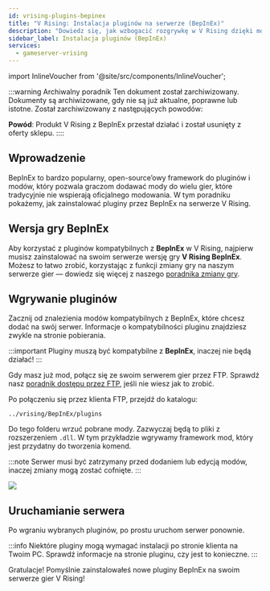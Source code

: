 ```yaml
---
id: vrising-plugins-bepinex
title: "V Rising: Instalacja pluginów na serwerze (BepInEx)"
description: "Dowiedz się, jak wzbogacić rozgrywkę w V Rising dzięki modom BepInEx i poprawić personalizację serwera → Sprawdź teraz"
sidebar_label: Instalacja pluginów (BepInEx)
services:
  - gameserver-vrising
---
```


import InlineVoucher from '@site/src/components/InlineVoucher';



:::warning Archiwalny poradnik
Ten dokument został zarchiwizowany. Dokumenty są archiwizowane, gdy nie są już aktualne, poprawne lub istotne. Został zarchiwizowany z następujących powodów:

**Powód**: Produkt V Rising z BepInEx przestał działać i został usunięty z oferty sklepu. 
::::

## Wprowadzenie
BepInEx to bardzo popularny, open-source’owy framework do pluginów i modów, który pozwala graczom dodawać mody do wielu gier, które tradycyjnie nie wspierają oficjalnego modowania. W tym poradniku pokażemy, jak zainstalować pluginy przez BepInEx na serwerze V Rising.
<InlineVoucher />

## Wersja gry BepInEx

Aby korzystać z pluginów kompatybilnych z **BepInEx** w V Rising, najpierw musisz zainstalować na swoim serwerze wersję gry **V Rising BepInEx**. Możesz to łatwo zrobić, korzystając z funkcji zmiany gry na naszym serwerze gier — dowiedz się więcej z naszego [poradnika zmiany gry](gameserver-gameswitch.md).

## Wgrywanie pluginów

Zacznij od znalezienia modów kompatybilnych z BepInEx, które chcesz dodać na swój serwer. Informacje o kompatybilności pluginu znajdziesz zwykle na stronie pobierania.

:::important
Pluginy muszą być kompatybilne z **BepInEx**, inaczej nie będą działać!
:::

Gdy masz już mod, połącz się ze swoim serwerem gier przez FTP. Sprawdź nasz [poradnik dostępu przez FTP](gameserver-ftpaccess.md), jeśli nie wiesz jak to zrobić.

Po połączeniu się przez klienta FTP, przejdź do katalogu:
```
../vrising/BepInEx/plugins
```

Do tego folderu wrzuć pobrane mody. Zazwyczaj będą to pliki z rozszerzeniem `.dll`. W tym przykładzie wgrywamy framework mod, który jest przydatny do tworzenia komend.

:::note
Serwer musi być zatrzymany przed dodaniem lub edycją modów, inaczej zmiany mogą zostać cofnięte.
:::

![](https://screensaver01.zap-hosting.com/index.php/s/9xkrPmPMp7YZYWQ/preview)

## Uruchamianie serwera

Po wgraniu wybranych pluginów, po prostu uruchom serwer ponownie.

:::info
Niektóre pluginy mogą wymagać instalacji po stronie klienta na Twoim PC. Sprawdź informacje na stronie pluginu, czy jest to konieczne.
:::

Gratulacje! Pomyślnie zainstalowałeś nowe pluginy BepInEx na swoim serwerze gier V Rising!

<InlineVoucher />